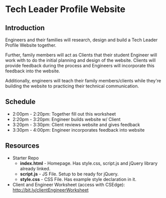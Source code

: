 
# Tech Leader Profile Website

## Introduction
Engineers and their families will research, design and build a Tech Leader Profile Website together.  

Further, family members will act as Clients that their student Engineer will work with to do the initial planning and design of the website.  Clients will provide feedback during the process and Engineers will incorporate this feedback into the website.

Additionally, engineers will teach their family members/clients while they're building the website to practicing their technical communication.  


## Schedule

- 2:00pm - 2:20pm: Together fill out this worksheet
- 2:20pm - 3:20pm: Engineer builds website w/ Client
- 3:20pm - 3:30pm: Client reviews website and gives feedback
- 3:30pm - 4:00pm: Engineer incorporates feedback into website


## Resources
- Starter Repo
  - **index.html** - Homepage. Has style.css, script.js and jQuery library already linked.
  - **script.js** - JS File. Setup to be ready for jQuery.
  - **style.css** - CSS File. Has example style declaration in it.
- Client and Engineer Worksheet (access with CSEdge): http://bit.ly/clientEngineerWorksheet
